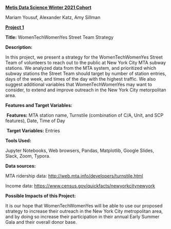**<u>Metis Data Science Winter 2021 Cohort</u>**

Mariam Yousuf, Alexander Katz, Amy Sillman

<u>**Project 1**</u>

**Title:** WomenTechWomenYes Street Team Strategy

**Description:**

In this project, we present a strategy for the WomenTechWomenYes Street Team of volunteers to reach out to the public at New York City MTA subway stations. We analyzed data from the MTA system, and prioritized which subway stations the Street Team should target by number of station entries, days of the week, and times of the day with the highest traffic. We also suggest additional variables that WomenTechWomenYes may want to consider, to extend and improve outreach in the New York City metorpolitan area.

**Features and Target Variables:**

​	**Features:**  MTA station name, Turnstile (combination of C/A, Unit, and SCP 	features), Date, Time of Day

​	**Target Variables:** Entries

**Tools Used:**

Jupyter Notebooks, Web browsers, Pandas, Matplotlib, Google Slides, Slack, Zoom, Typora.

**Data sources:**

MTA ridership data: http://web.mta.info/developers/turnstile.html 

Income data: https://www.census.gov/quickfacts/newyorkcitynewyork

**Possible Impacts of this Project:**

It is our hope that WomenTechWomenYes will be able to use our proposed strategy to increase their outreach in the New York City metropolitan area, and by doing so increase their participation in their annual Early Summer Gala and their overall donor base.


